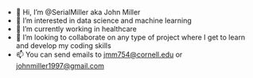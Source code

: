 - 👋 Hi, I’m @SerialMiller aka John Miller
- 👀 I’m interested in data science and machine learning
- 🌱 I’m currently working in healthcare
- 💞️ I’m looking to collaborate on any type of project where I get to learn and develop my coding skills
- 📫 You can send emails to jmm754@cornell.edu or johnmiller1997@gmail.com

<!---
SerialMiller/SerialMiller is a ✨ special ✨ repository because its `README.md` (this file) appears on your GitHub profile.
You can click the Preview link to take a look at your changes.
--->
